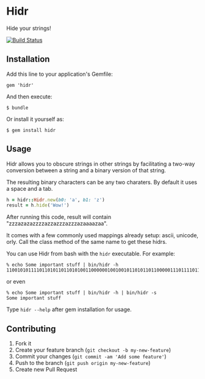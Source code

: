 # Hidr

Hide your strings!

[![Build Status](https://travis-ci.org/atongen/hidr.png)](https://travis-ci.org/atongen/hidr)

## Installation

Add this line to your application's Gemfile:

    gem 'hidr'

And then execute:

    $ bundle

Or install it yourself as:

    $ gem install hidr

## Usage

Hidr allows you to obscure strings in other strings by facilitating a two-way conversion
between a string and a binary version of that string.

The resulting binary characters can be any two charaters. By default it uses a space and a tab.

```ruby
h = hidr::Hidr.new(b0: 'a', b1: 'z')
result = h.hide('Wow!')
```

After running this code, result will contain "zzzazazazzzzazzazzzazzzazaaaazaa".

It comes with a few commonly used mappings already setup: ascii, unicode, orly.
Call the class method of the same name to get these hidrs.

You can use Hidr from bash with the `hidr` executable. For example:

```
% echo Some important stuff | bin/hidr -h
110010101111011010110110101001100000010010010110101101100000111011110110010011100010111010000110011101100010111000000100110011100010111010101110011001100110011001010000
```

or even

```
% echo Some important stuff | bin/hidr -h | bin/hidr -s
Some important stuff
```

Type `hidr --help` after gem installation for usage.

## Contributing

1. Fork it
2. Create your feature branch (`git checkout -b my-new-feature`)
3. Commit your changes (`git commit -am 'Add some feature'`)
4. Push to the branch (`git push origin my-new-feature`)
5. Create new Pull Request
